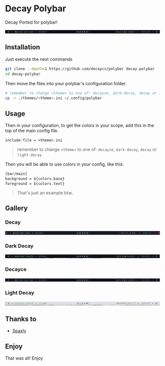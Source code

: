 # Decay Polybar

Decay Ported for polybar!

![decayce](./.assets/decayce.png)

## Installation

Just execute the next commands

```sh
git clone --depth=1 https://github.com/decaycs/polybar decay-polybar
cd decay-polybar
```

Then move the files into your polybar's configuration folder.

```sh
# remember to change <theme> to one of: decayce, dark-decay, decay or light-decay
cp -r ./themes/<theme>.ini ~/.config/polybar
```

## Usage

Then in your configuration, to get the colors in your scope, add this in the top of the
main config file.

```dosini
include-file = <theme>.ini
```

> remember to change `<theme>` to one of: `decayce`, `dark-decay`, `decay` or `light-decay`.

Then you will be able to use colors in your config, like this:

```dosini
[bar/main]
background = ${colors.base}
foreground = ${colors.text}
```

> That's just an example btw.

## Gallery

### Decay

![decay](./.assets/decay.png)

### Dark Decay

![dark-decay](./.assets/dark-decay.png)

### Decayce

![decayce](./.assets/decayce.png)

### Light Decay

![light-decay](./.assets/light-decay.png)

## Thanks to

- [Spaxly](https://github.com/Spaxly)

## Enjoy

That was all! Enjoy
